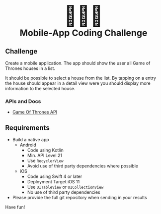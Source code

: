 <center>
  <h1>
    <span style="font-size: 4rem;">👨🏼‍💻</span>
    <br/>
    <span>Mobile-App Coding Challenge</span>
  </h1>
</center>

## Challenge

Create a mobile application. The app should show the user all Game of Thrones houses in a list.

It should be possible to select a house from the list. By tapping on a entry the house should appear in a detail view were you should display more information to the selected house.

### APIs and Docs

* [Game Of Thrones API](https://anapioficeandfire.com)

## Requirements

- Build a native app
  - Android
    - Code using Kotlin
    - Min. API Level 21
    - Use `RecyclerView`
    - Avoid use of third party dependencies where possible
  - iOS
    - Code using Swift 4 or later
    - Deployment Target iOS 11
    - Use `UITableView` or `UICollectionView`
    - No use of third party dependencies
- Please provide the full git repository when sending in your results

Have fun!
